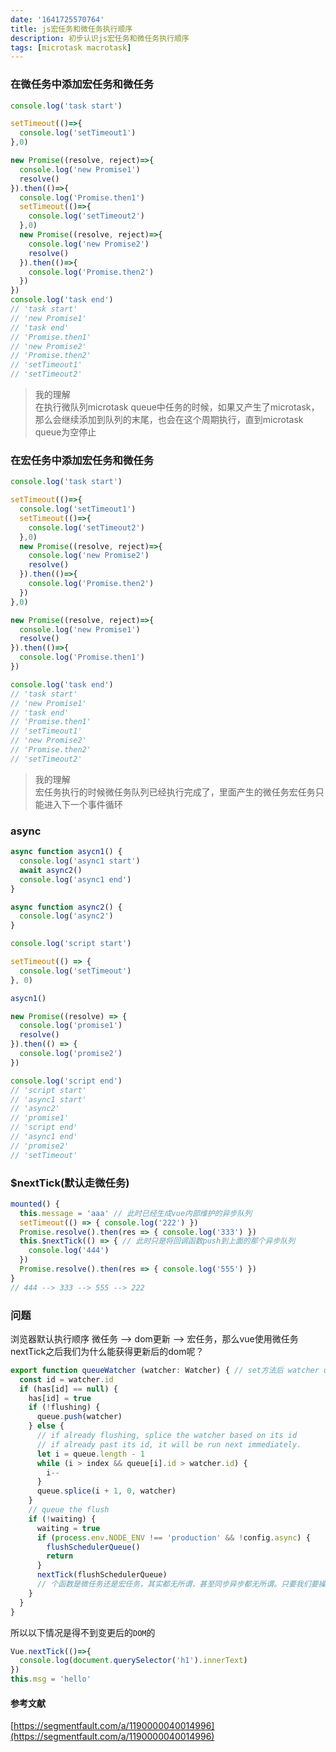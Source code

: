 ```yaml
---
date: '1641725570764'
title: js宏任务和微任务执行顺序
description: 初步认识js宏任务和微任务执行顺序
tags: [microtask macrotask]
---
```


### 在微任务中添加宏任务和微任务
```javascript
console.log('task start')

setTimeout(()=>{
  console.log('setTimeout1')
},0)

new Promise((resolve, reject)=>{
  console.log('new Promise1')
  resolve()
}).then(()=>{
  console.log('Promise.then1')
  setTimeout(()=>{
    console.log('setTimeout2')
  },0)
  new Promise((resolve, reject)=>{
    console.log('new Promise2')
    resolve()
  }).then(()=>{
    console.log('Promise.then2')
  })
})
console.log('task end')
// 'task start' 
// 'new Promise1' 
// 'task end' 
// 'Promise.then1' 
// 'new Promise2' 
// 'Promise.then2' 
// 'setTimeout1' 
// 'setTimeout2'
```
> 我的理解  
> 在执行微队列microtask queue中任务的时候，如果又产生了microtask，那么会继续添加到队列的末尾，也会在这个周期执行，直到microtask queue为空停止

### 在宏任务中添加宏任务和微任务

```javascript
console.log('task start')

setTimeout(()=>{
  console.log('setTimeout1')
  setTimeout(()=>{
    console.log('setTimeout2')
  },0)
  new Promise((resolve, reject)=>{
    console.log('new Promise2')
    resolve()
  }).then(()=>{
    console.log('Promise.then2')
  })
},0)

new Promise((resolve, reject)=>{
  console.log('new Promise1')
  resolve()
}).then(()=>{
  console.log('Promise.then1')
})

console.log('task end')
// 'task start' 
// 'new Promise1' 
// 'task end' 
// 'Promise.then1' 
// 'setTimeout1' 
// 'new Promise2' 
// 'Promise.then2' 
// 'setTimeout2'
```
> 我的理解  
> 宏任务执行的时候微任务队列已经执行完成了，里面产生的微任务宏任务只能进入下一个事件循环

### async
```javascript
async function asycn1() {
  console.log('async1 start')
  await async2()
  console.log('async1 end')
}

async function async2() {
  console.log('async2')
}

console.log('script start')

setTimeout(() => {
  console.log('setTimeout')
}, 0)

asycn1()

new Promise((resolve) => {
  console.log('promise1')
  resolve()
}).then(() => {
  console.log('promise2')
})

console.log('script end')
// 'script start' 
// 'async1 start' 
// 'async2' 
// 'promise1' 
// 'script end' 
// 'async1 end' 
// 'promise2' 
// 'setTimeout'
```

### $nextTick(默认走微任务)
```javascript
mounted() { 
  this.message = 'aaa' // 此时已经生成vue内部维护的异步队列
  setTimeout(() => { console.log('222') })
  Promise.resolve().then(res => { console.log('333') }) 
  this.$nextTick(() => { // 此时只是将回调函数push到上面的那个异步队列
    console.log('444') 
  }) 
  Promise.resolve().then(res => { console.log('555') })
}
// 444 --> 333 --> 555 --> 222
```

### 问题
浏览器默认执行顺序 微任务 --> dom更新 --> 宏任务，那么vue使用微任务nextTick之后我们为什么能获得更新后的dom呢？
```javascript
export function queueWatcher (watcher: Watcher) { // set方法后 watcher update时候触发
  const id = watcher.id
  if (has[id] == null) {
    has[id] = true
    if (!flushing) {
      queue.push(watcher)
    } else {
      // if already flushing, splice the watcher based on its id
      // if already past its id, it will be run next immediately.
      let i = queue.length - 1
      while (i > index && queue[i].id > watcher.id) {
        i--
      }
      queue.splice(i + 1, 0, watcher)
    }
    // queue the flush
    if (!waiting) {
      waiting = true
      if (process.env.NODE_ENV !== 'production' && !config.async) {
        flushSchedulerQueue()
        return
      }
      nextTick(flushSchedulerQueue) 
      // 个函数是微任务还是宏任务，其实都无所谓，甚至同步异步都无所谓。只要我们要操作DOM的回调函数放在数据变更之后就可以
    }
  }
}
```
所以以下情况是得不到变更后的`DOM`的
```javascript
Vue.nextTick(()=>{
  console.log(document.querySelector('h1').innerText)
})
this.msg = 'hello'
```

#### 参考文献
[https://segmentfault.com/a/1190000040014996](https://segmentfault.com/a/1190000040014996)
